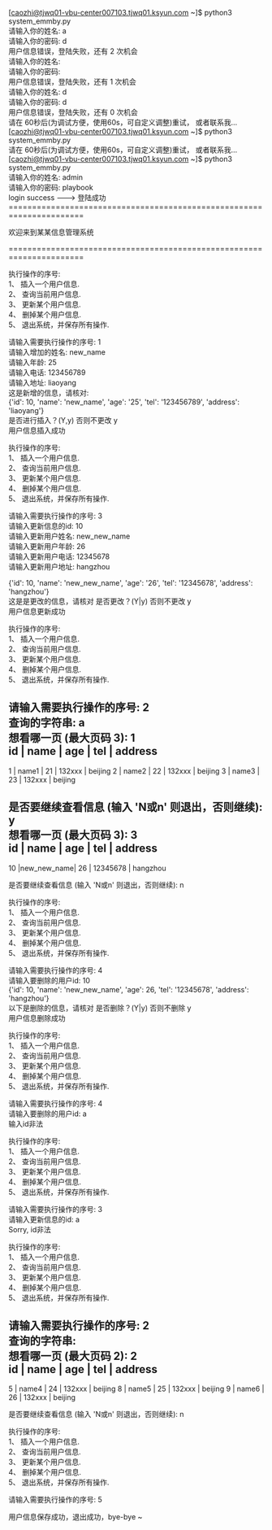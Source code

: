 [caozhi@tjwq01-vbu-center007103.tjwq01.ksyun.com ~]$ python3 system_emmby.py<br>
 请输入你的姓名: a<br>
 请输入你的密码: d<br>
用户信息错误，登陆失败，还有 2 次机会<br>
 请输入你的姓名:<br>
 请输入你的密码:<br>
用户信息错误，登陆失败，还有 1 次机会<br>
 请输入你的姓名: d<br>
 请输入你的密码: d<br>
用户信息错误，登陆失败，还有 0 次机会<br>
请在 60秒后(为调试方便，使用60s，可自定义调整)重试， 或者联系我...<br>
[caozhi@tjwq01-vbu-center007103.tjwq01.ksyun.com ~]$ python3 system_emmby.py<br>
请在 60秒后(为调试方便，使用60s，可自定义调整)重试， 或者联系我...<br>
[caozhi@tjwq01-vbu-center007103.tjwq01.ksyun.com ~]$ python3 system_emmby.py<br>
 请输入你的姓名: admin<br>
 请输入你的密码: playbook<br>
 login success ---> 登陆成功<br>
======================================================================<br>

欢迎来到某某信息管理系统<br>

======================================================================<br>

 执行操作的序号:<br>
 1、 插入一个用户信息.<br>
 2、 查询当前用户信息.<br>
 3、 更新某个用户信息.<br>
 4、 删掉某个用户信息.<br>
 5、 退出系统，并保存所有操作.<br>

请输入需要执行操作的序号: 1<br>
请输入增加的姓名: new_name<br>
请输入年龄: 25<br>
请输入电话: 123456789<br>
请输入地址: liaoyang<br>
这是新增的信息，请核对:<br>
{'id': 10, 'name': 'new_name', 'age': '25', 'tel': '123456789', 'address': 'liaoyang'}<br>
是否进行插入？(Y,y) 否则不更改 y<br>
用户信息插入成功<br>

 执行操作的序号:<br>
 1、 插入一个用户信息.<br>
 2、 查询当前用户信息.<br>
 3、 更新某个用户信息.<br>
 4、 删掉某个用户信息.<br>
 5、 退出系统，并保存所有操作.<br>

请输入需要执行操作的序号: 3<br>
请输入更新信息的id: 10<br>
请输入更新用户姓名: new_new_name<br>
请输入更新用户年龄: 26<br>
请输入更新用户电话: 12345678<br>
请输入更新用户地址: hangzhou<br>

{'id': 10, 'name': 'new_new_name', 'age': '26', 'tel': '12345678', 'address': 'hangzhou'}<br>
这是是更改的信息，请核对 是否更改？(Y|y) 否则不更改 y<br>
用户信息更新成功<br>

 执行操作的序号:<br>
 1、 插入一个用户信息.<br>
 2、 查询当前用户信息.<br>
 3、 更新某个用户信息.<br>
 4、 删掉某个用户信息.<br>
 5、 退出系统，并保存所有操作.<br>

请输入需要执行操作的序号: 2<br>
查询的字符串: a<br>
想看哪一页 (最大页码 3): 1<br>
  id   |   name   | age |     tel     |   address
--------------------------------------------------------
   1   |  name1   | 21  |   132xxx    |   beijing
   2   |  name2   | 22  |   132xxx    |   beijing
   3   |  name3   | 23  |   132xxx    |   beijing

是否要继续查看信息 (输入 'N或n' 则退出，否则继续): y<br>
想看哪一页 (最大页码 3): 3<br>
  id   |   name   | age |     tel     |   address
--------------------------------------------------------
  10   |new_new_name| 26  |  12345678   |  hangzhou

是否要继续查看信息 (输入 'N或n' 则退出，否则继续): n<br>

 执行操作的序号:<br>
 1、 插入一个用户信息.<br>
 2、 查询当前用户信息.<br>
 3、 更新某个用户信息.<br>
 4、 删掉某个用户信息.<br>
 5、 退出系统，并保存所有操作.<br>

请输入需要执行操作的序号: 4<br>
请输入要删除的用户id: 10<br>
{'id': 10, 'name': 'new_new_name', 'age': 26, 'tel': '12345678', 'address': 'hangzhou'}<br>
以下是删除的信息，请核对 是否删除？(Y|y) 否则不删除 y<br>
用户信息删除成功<br>

 执行操作的序号:<br>
 1、 插入一个用户信息.<br>
 2、 查询当前用户信息.<br>
 3、 更新某个用户信息.<br>
 4、 删掉某个用户信息.<br>
 5、 退出系统，并保存所有操作.<br>

请输入需要执行操作的序号: 4<br>
请输入要删除的用户id: a<br>
输入id非法<br>

 执行操作的序号:<br>
 1、 插入一个用户信息.<br>
 2、 查询当前用户信息.<br>
 3、 更新某个用户信息.<br>
 4、 删掉某个用户信息.<br>
 5、 退出系统，并保存所有操作.<br>

请输入需要执行操作的序号: 3<br>
请输入更新信息的id: a<br>
Sorry, id非法<br>

 执行操作的序号:<br>
 1、 插入一个用户信息.<br>
 2、 查询当前用户信息.<br>
 3、 更新某个用户信息.<br>
 4、 删掉某个用户信息.<br>
 5、 退出系统，并保存所有操作.<br>

请输入需要执行操作的序号: 2<br>
查询的字符串:<br>
想看哪一页 (最大页码 2): 2<br>
  id   |   name   | age |     tel     |   address
--------------------------------------------------------
   5   |  name4   | 24  |   132xxx    |   beijing
   8   |  name5   | 25  |   132xxx    |   beijing
   9   |  name6   | 26  |   132xxx    |   beijing

是否要继续查看信息 (输入 'N或n' 则退出，否则继续): n<br>

 执行操作的序号:<br>
 1、 插入一个用户信息.<br>
 2、 查询当前用户信息.<br>
 3、 更新某个用户信息.<br>
 4、 删掉某个用户信息.<br>
 5、 退出系统，并保存所有操作.<br>

请输入需要执行操作的序号: 5<br>

用户信息保存成功，退出成功，bye-bye ~
